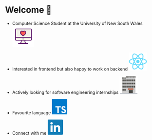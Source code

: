 # Welcome 👋
- Computer Science Student at the University of New South Wales
[<img src=love.svg alt="MacBook" width="70" />](https://www.handbook.unsw.edu.au/undergraduate/programs/2021/3778)

- Interested in frontend but also happy to work on backend
[<img src=react.svg alt="React.Js" width="60" />](https://reactjs.org)

- Actively looking for software engineering internships
[<img src=software.svg alt="Software Engineering" width="60" />](https://reactjs.org)

- Favourite language
[<img src=typescript.svg alt="TypeScript" width="50" />](https://www.typescriptlang.org)

- Connect with me
[<img src=linkedin.svg alt="LinkedIn" width="50" />](https://www.linkedin.com/in/kaiqiliang)